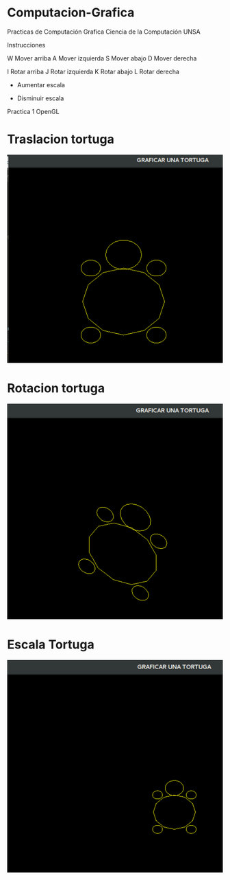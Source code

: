 # Computacion-Grafica
Practicas de Computación Grafica Ciencia de la Computación UNSA

Instrucciones

W  Mover arriba
A  Mover izquierda
S  Mover abajo
D  Mover derecha

I  Rotar arriba 
J  Rotar izquierda 
K  Rotar abajo
L  Rotar derecha

+  Aumentar escala
-  Disminuir escala



Practica 1 OpenGL

# Traslacion tortuga

![alt text](translate.png) <!-- .element height="50%" width="50%" -->

# Rotacion tortuga

![alt text](rotar.png)


# Escala Tortuga

![alt text](scale.png)